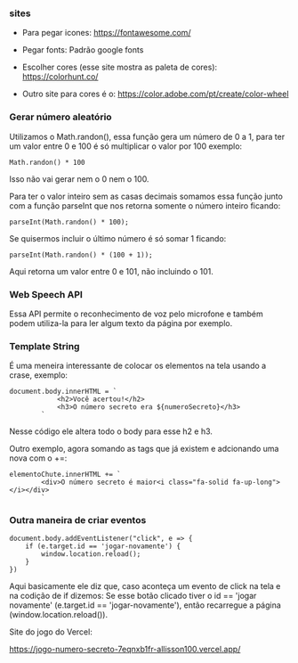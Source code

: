 ### sites

- Para pegar icones:
    https://fontawesome.com/

- Pegar fonts:
    Padrão google fonts

- Escolher cores (esse site mostra as paleta de cores):
    https://colorhunt.co/

- Outro site para cores é o:
    https://color.adobe.com/pt/create/color-wheel


### Gerar número aleatório

Utilizamos o Math.randon(), essa função gera um número de 0 a 1, para ter um valor entre 0 e 100 é só multiplicar o valor por 100 exemplo:

    Math.randon() * 100

Isso não vai gerar nem o 0 nem o 100.

Para ter o valor inteiro sem as casas decimais somamos essa função junto com a função parseInt que nos retorna somente o número inteiro ficando:

    parseInt(Math.randon() * 100);

Se quisermos incluir o último número é só somar 1 ficando:

    parseInt(Math.randon() * (100 + 1));

Aqui retorna um valor entre 0 e 101, não incluindo o 101.


### Web Speech API

Essa API permite o reconhecimento de voz pelo microfone e também podem utiliza-la para ler algum texto da página por exemplo.

### Template String

É uma meneira interessante de colocar os elementos na tela usando a crase, exemplo:

    document.body.innerHTML = `
                <h2>Você acertou!</h2>
                <h3>O número secreto era ${numeroSecreto}</h3>
            `


Nesse código ele altera todo o body para esse h2 e h3.

Outro exemplo, agora somando as tags que já existem e adcionando uma nova com o +=:

    elementoChute.innerHTML += `
            <div>O número secreto é maior<i class="fa-solid fa-up-long"></i></div>
            `
        

### Outra maneira de criar eventos

    document.body.addEventListener("click", e => {
        if (e.target.id == 'jogar-novamente') {
            window.location.reload();
        }
    })

Aqui basicamente ele diz que, caso aconteça um evento de click na tela e na codição de if dizemos: Se esse botão clicado tiver o id == 'jogar novamente' (e.target.id == 'jogar-novamente'), então recarregue a página (window.location.reload()).


Site do jogo do Vercel:

https://jogo-numero-secreto-7eqnxb1fr-allisson100.vercel.app/
